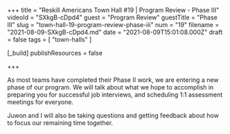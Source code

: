 +++
title = "Reskill Americans Town Hall #19 | Program Review - Phase III"
videoId = "SXkgB-cDpd4"
guest = "Program Review"
guestTitle = "Phase III"
slug = "town-hall-19-program-review-phase-iii"
num = "19"
filename = "2021-08-09-SXkgB-cDpd4.md"
date = "2021-08-09T15:01:08.000Z"
draft = false
tags = [ "town-halls" ]

[_build]
publishResources = false

+++

As most teams have completed their Phase II work, we are entering a new phase of our program.  We will talk about what we hope to accomplish in preparing you for successful job interviews, and scheduling 1:1 assessment meetings for everyone.

Juwon and I will also be taking questions and getting feedback about how to focus our remaining time together.
